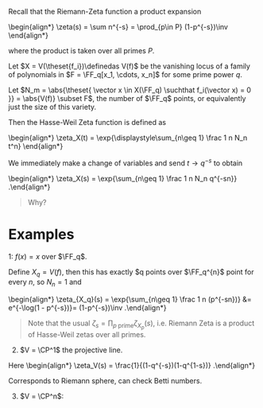 Recall that the Riemann-Zeta function a product expansion


\begin{align*}
\zeta(s) = \sum n^{-s} = \prod_{p\in P} (1-p^{-s})\inv
\end{align*}

where the product is taken over all primes $P$.

Let $X = V(\theset{f_i})\definedas V(f)$ be the vanishing locus of a family of polynomials in $F = \FF_q[x_1, \cdots, x_n]$ for some prime power $q$.

Let $N_m = \abs{\theset{ \vector x \in X(\FF_q) \suchthat f_i(\vector x) = 0 }} = \abs{V(f)} \subset F$, the number of $\FF_q$ points, or equivalently just the size of this variety.

Then the Hasse-Weil Zeta function is defined as


\begin{align*}
\zeta_X(t) = \exp{\displaystyle\sum_{n\geq 1} \frac 1 n N_n t^n}
\end{align*}

We immediately make a change of variables and send $t\to q^{-s}$ to obtain

\begin{align*}
\zeta_X(s) = \exp{\sum_{n\geq 1} \frac 1 n N_n q^{-sn}}
.\end{align*}


> Why?

# Examples

1: $f(x) = x$ over $\FF_q$.

Define $X_q = V(f)$, then this has exactly $q  points over $\FF_q^{n}$ point for every $n$, so $N_n = 1$ and

\begin{align*}
\zeta_{X_q}(s) = \exp{\sum_{n\geq 1} \frac 1 n  (p^{-sn})} &= e^{-\log(1 - p^{-s})}= (1-p^{-s})\inv
.\end{align*}

> Note that the usual $\zeta_s = \prod_{p\text{ prime}} \zeta_{X_p}(s)$, i.e. Riemann Zeta is a product of Hasse-Weil zetas over all primes.

2. $V = \CP^1$ the projective line.

Here 
\begin{align*}
\zeta_V(s) = \frac{1}{(1-q^{-s})(1-q^{1-s})}
.\end{align*}

Corresponds to Riemann sphere, can check Betti numbers.

3. $V = \CP^n$:


